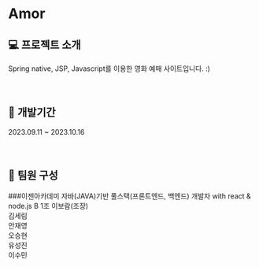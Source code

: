 # Amor


## 💻 프로젝트 소개
Spring native, JSP, Javascript를 이용한 영화 예매 사이트입니다. :)<br><br><br>



## 📆 개발기간
2023.09.11 ~ 2023.10.16<br><br><br>



## 👬 팀원 구성
###이젠아카데미 자바(JAVA)기반 풀스택(프론트엔드, 백엔드) 개발자 with react & node.js B 1조
이보람(조장)<br>
김세림<br>
안재영<br>
오승현<br>
유성진<br>
이수민<br>
